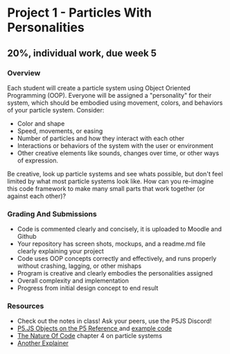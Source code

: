 # Project 1 - Particles With Personalities
## 20%, individual work, due week 5 

### Overview
Each student will create a particle system using Object Oriented Programming (OOP). Everyone will be assigned a "personality" for their system, which should be embodied using movement, colors, and behaviors of your particle system. Consider: 
* Color and shape
* Speed, movements, or easing 
* Number of particles and how they interact with each other 
* Interactions or behaviors of the system with the user or environment
* Other creative elements like sounds, changes over time, or other ways of expression. 

Be creative, look up particle systems and see whats possible, but don't feel limited by what most particle systems look like. How can you re-imagine this code framework to make many small parts that work together (or against each other)?

### Grading And Submissions
* Code is commented clearly and concisely, it is uploaded to Moodle and Github 
* Your repository has screen shots, mockups, and a readme.md file clearly explaining your project
* Code uses OOP concepts correctly and effectively, and runs properly without crashing, lagging, or other mishaps
* Program is creative and clearly embodies the personalities assigned
* Overall complexity and implementation 
* Progress from initial design concept to end result


### Resources 
* Check out the notes in class! Ask your peers, use the P5JS Discord! 
* [P5.JS Objects on the P5 Reference ](https://p5js.org/examples/objects-objects.html) and [example code](https://editor.p5js.org/c0910055@students.katyisd.org/sketches/0NToi2HAD)
* [The Nature Of Code](https://www.youtube.com/watch?v=syR0klfncCk) chapter 4 on particle systems
* [Another Explainer](https://shiffman.github.io/Learning-p5.js/ch08.html)
